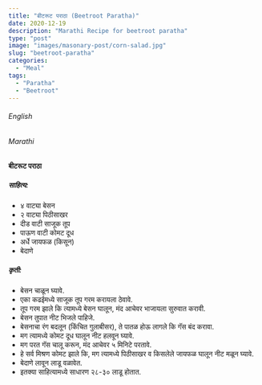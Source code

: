 ```yaml
---
title: "बीटरूट पराठा (Beetroot Paratha)"
date: 2020-12-19
description: "Marathi Recipe for beetroot paratha"
type: "post"
image: "images/masonary-post/corn-salad.jpg"
slug: "beetroot-paratha"
categories: 
  - "Meal"
tags:
  - "Paratha"
  - "Beetroot"
---
```


###### English






###### Marathi


#### बीटरूट पराठा 


##### साहित्य:

- ४ वाट्या बेसन 
- २ वाट्या पिठीसाखर 
- दीड वाटी साजूक तूप
- पाऊण वाटी कोमट दूध  
- अर्धे जायफळ (किसून)
- बेदाणे 

##### कृती: 


- बेसन चाळून घ्यावे. 
- एका कढईमध्ये साजूक तूप गरम करायला ठेवावे. 
- तूप गरम झाले कि त्यामध्ये बेसन घालून, मंद आचेवर भाजायला सुरुवात करावी. 
- बेसन तुपात नीट भिजले पाहिजे. 
- बेसनाचा रंग बदलून (किंचित गुलाबीसर), ते पातळ होऊ लागले कि गॅस बंद करावा. 
- मग त्यामध्ये कोमट दूध घालून नीट हलवून घ्यावे. 
- मग परत गॅस चालू करून, मंद आचेवर ५ मिनिटे परतावे.
- हे सर्व मिश्रण कोमट झाले कि, मग त्यामध्ये पिठीसाखर व किसलेले जायफळ घालून नीट मळून घ्यावे. 
- बेदाणे लावून लाडू वळावेत. 
- इतक्या साहित्यामध्ये साधारण २८-३० लाडू होतात.   


